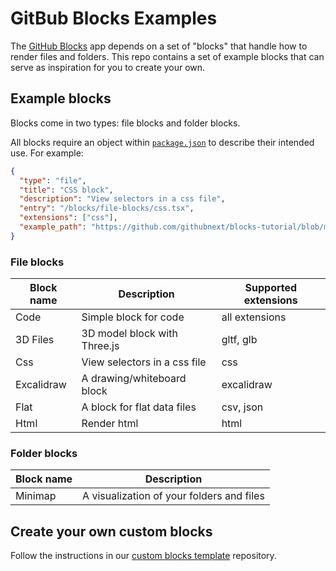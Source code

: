 # GitBub Blocks Examples

The [GitHub Blocks](https://github.com/githubnext/blocks) app depends on a set of "blocks" that handle how to render files and folders. This repo contains a set of example blocks that can serve as inspiration for you to create your own.

## Example blocks

Blocks come in two types: file blocks and folder blocks.

All blocks require an object within [`package.json`](https://github.com/githubnext/blocks-examples/blob/main/package.json#L20) to describe their intended use. For example:

```json
{
  "type": "file",
  "title": "CSS block",
  "description": "View selectors in a css file",
  "entry": "/blocks/file-blocks/css.tsx",
  "extensions": ["css"],
  "example_path": "https://github.com/githubnext/blocks-tutorial/blob/main/global.css"
}
```

### File blocks

| Block name | Description                  | Supported extensions |
| ---------- | ---------------------------- | -------------------- |
| Code       | Simple block for code        | all extensions       |
| 3D Files   | 3D model block with Three.js | gltf, glb            |
| Css        | View selectors in a css file | css                  |
| Excalidraw | A drawing/whiteboard block   | excalidraw           |
| Flat       | A block for flat data files  | csv, json            |
| Html       | Render html                  | html                 |

### Folder blocks

| Block name | Description                               |
| ---------- | ----------------------------------------- |
| Minimap    | A visualization of your folders and files |

## Create your own custom blocks

Follow the instructions in our [custom blocks template](https://github.com/githubnext/blocks-template) repository.
